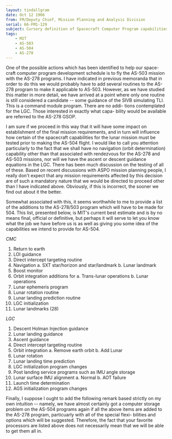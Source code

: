 ```yaml
---
layout: tindallgram
date: Oct 12 1966
from: FM/Deputy Chief, Mission Planning and Analysis Division
serial: 66-FM1-129
subject: Cursory definition of Spacecraft Computer Program capabilities currently planned for AS-503 and AS-504
tags:
    - MIT
    - AS-503
    - AS-504
    - AS-278
---
```

One of the possible actions which has been identified to help our space-
craft computer program development schedule is to fly the AS-503 mission
with the AS-278 programs.  I have indicated in previous memoranda that
in order to do this we would probably have to add several routines to the
AS-278 program to make it applicable to AS-503.  However, as we have
studied this matter in more detail, we have arrived at a point where only
one routine is still considered a candidate -- some guidance of the SIVB
simulating TLI.  This is a command module program.  There are no addi-
tions contemplated for the LGC.  Those interested in exactly what capa-
bility would be available are referred to the AS-278 GSOP.

I am sure if we proceed in this way that it will have some impact on
establishment of the final mission requirements, and in turn will influence
how certain of the spacecraft capabilities for the lunar mission must be
tested prior to making the AS-504 flight.  I would like to call you
attention particularly to the fact that we shall have no navigation (orbit
determination) capability other than that associated with rendezvous for
the AS-278 and AS-503 missions, nor will we have the ascent or descent
guidance equations in the LGC.  There has been much discussion on the
testing of all of these.  Based on recent discussions with ASPO mission
planning people, I really don't expect that any mission requirements
affected by this decision are of such a mandatory nature that we would
be directed to proceed other than I have indicated above.  Obviously, if
this is incorrect, the sooner we find out about it the better.

Somewhat associated with this, it seems worthwhile to me to provide a
list of the additions to the AS-278/503 program which will have to be
made for 504.  This list, presented below, is MIT's current best estimate
and is by no means final, official or definitive, but perhaps it will
serve to let you know what the job we have before us is as well as giving
you some idea of the capabilities we intend to provide for AS-504.

_CMC_
1.  Return to earth
2.  LOI guidance
3.  Direct intercept targeting routine
4.  Navigation
	a.  SXT star/horizon and star/landmark
	b.  Lunar landmark
5.  Boost monitor
6.  Orbit integration additions for
    a.  Trans-lunar operations
    b.  Lunar operations
7.  Lunar ephemeris program
8.  Lunar rotation routine
9.  Lunar landing prediction routine
10.  LGC initialization
11.  Lunar landmarks (28)

_LGC_
1.  Descent Holman Injection guidance
2.  Lunar landing guidance
3.  Ascent guidance
4.  Direct intercept targeting routine
5.  Orbit integration
    a.  Remove earth orbit
    b.  Add Lunar
6.  Lunar rotation
7.  Lunar landing time prediction
8.  LGC initialization program changes
9.  Post landing service programs such as IMU angle storage
10.  Lunar surface IMU alignment
    a.  Normal
    b.  AOT failure
11.  Launch time determination
12.  AGS initialization program changes

Finally, I suppose I ought to add the following remark based strictly on
my own intuition -- namely, we have almost certainly got a computer
storage problem on the AS-504 programs again if all the above items are
added to the AS-278 program, particuarly with all of the special flexi-
bilities and options which will be suggested.  Therefore, the fact that
your favorite processors are listed above does not necessarily mean that
we will be able to get them all in.